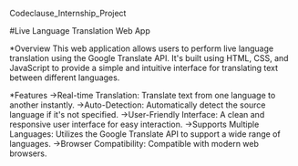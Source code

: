 Codeclause_Internship_Project

#Live Language Translation Web App

*Overview
This web application allows users to perform live language translation using the Google Translate API. It's built using HTML, CSS, and JavaScript to provide a simple and intuitive interface for translating text between different languages.

*Features
->Real-time Translation: Translate text from one language to another instantly.
->Auto-Detection: Automatically detect the source language if it's not specified.
->User-Friendly Interface: A clean and responsive user interface for easy interaction.
->Supports Multiple Languages: Utilizes the Google Translate API to support a wide range of languages.
->Browser Compatibility: Compatible with modern web browsers.

